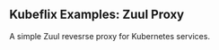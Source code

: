 Kubeflix Examples: Zuul Proxy
-----------------------------

A simple Zuul revesrse proxy for Kubernetes services. 